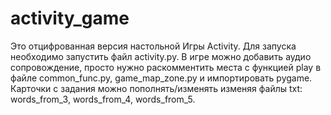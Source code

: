 # activity_game
Это отцифрованная версия настольной Игры Activity. 
Для запуска необходимо запустить файл activity.py.
В игре можно добавить аудио сопровождение, просто нужно раскомментить места с функцией play в файле common_func.py, game_map_zone.py и импортировать pygame.
Карточки с задания можно пополнять/изменять изменяя файлы txt: words_from_3, words_from_4, words_from_5.
